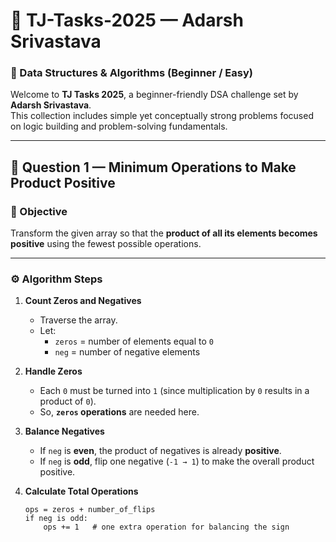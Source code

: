 # 🌟 TJ-Tasks-2025 — Adarsh Srivastava  
### 📘 Data Structures & Algorithms (Beginner / Easy)

Welcome to **TJ Tasks 2025**, a beginner-friendly DSA challenge set by **Adarsh Srivastava**.  
This collection includes simple yet conceptually strong problems focused on logic building and problem-solving fundamentals.

---

## 🧮 Question 1 — Minimum Operations to Make Product Positive

### 🎯 Objective
Transform the given array so that the **product of all its elements becomes positive** using the fewest possible operations.

---

### ⚙️ Algorithm Steps

1. **Count Zeros and Negatives**
   - Traverse the array.
   - Let:
     - `zeros` = number of elements equal to `0`
     - `neg` = number of negative elements

2. **Handle Zeros**
   - Each `0` must be turned into `1` (since multiplication by `0` results in a product of `0`).
   - So, **`zeros` operations** are needed here.

3. **Balance Negatives**
   - If `neg` is **even**, the product of negatives is already **positive**.
   - If `neg` is **odd**, flip one negative (`-1 → 1`) to make the overall product positive.

4. **Calculate Total Operations**
   ```text
   ops = zeros + number_of_flips
   if neg is odd:
       ops += 1   # one extra operation for balancing the sign
